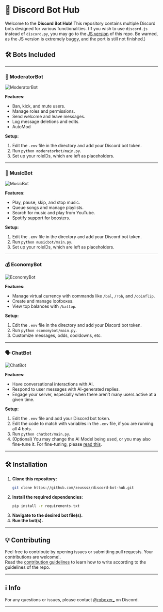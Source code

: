 # 🤖 Discord Bot Hub

Welcome to the **Discord Bot Hub**! This repository contains multiple Discord bots designed for various functionalities. (If you wish to use `discord.js` instead of `discord.py`, you may go to the [JS version](https://github.com/zeusssz/discord-bot-hub/tree/js-version) of this repo. Be warned, as the JS version is extremely buggy, and the port is still not finished.)

## 🛠️ Bots Included

---

### 🚨 **ModeratorBot**

![ModeratorBot](https://via.placeholder.com/600x200?text=ModeratorBot) 

**Features:**
- Ban, kick, and mute users.
- Manage roles and permissions.
- Send welcome and leave messages.
- Log message deletions and edits.
- AutoMod

**Setup:**
1. Edit the `.env` file in the directory and add your Discord bot token.
2. Run `python moderatorbot/main.py`.
3. Set up your roleIDs, which are left as placeholders.

---

### 🎵 **MusicBot**

![MusicBot](https://via.placeholder.com/600x200?text=MusicBot) 

**Features:**
- Play, pause, skip, and stop music.
- Queue songs and manage playlists.
- Search for music and play from YouTube.
- Spotify support for boosters.

**Setup:**
1. Edit the `.env` file in the directory and add your Discord bot token.
2. Run `python musicbot/main.py`.
3. Set up your roleIDs, which are left as placeholders.

---

### 💰 **EconomyBot**

![EconomyBot](https://via.placeholder.com/600x200?text=EconomyBot) 

**Features:**
- Manage virtual currency with commands like `/bal`, `/rob`, and `/coinflip`.
- Create and manage lootboxes.
- View top balances with `/baltop`.

**Setup:**
1. Edit the `.env` file in the directory and add your Discord bot token.
2. Run `python economybot/main.py`.
3. Customize messages, odds, cooldowns, etc.

---

### 🗣️ **ChatBot**

![ChatBot](https://via.placeholder.com/600x200?text=ChatBot) 

**Features:**
- Have conversational interactions with AI.
- Respond to user messages with AI-generated replies.
- Engage your server, especially when there aren’t many users active at a given time.

**Setup:**
1. Edit the `.env` file and add your Discord bot token.
2. Edit the code to match with variables in the `.env` file, if you are running all 4 bots.
3. Run `python chatbot/main.py`.
4. (Optional) You may change the AI Model being used, or you may also fine-tune it. For fine-tuning, please [read this](https://huggingface.co/docs/transformers/en/training).

---

## 🛠️ Installation

1. **Clone this repository:**
   ```bash
   git clone https://github.com/zeusssz/discord-bot-hub.git
   ```
2. **Install the required dependencies:**
   ```bash
   pip install -r requirements.txt
   ```
3. **Navigate to the desired bot file(s).**
4. **Run the bot(s).**

---

## 💡 Contributing

Feel free to contribute by opening issues or submitting pull requests. Your contributions are welcome!.
<br>
Read the [contribution guidelines](CONTRIBUTING.md) to learn how to write according to the guidelines of the repo.

---

## ℹ️ Info

For any questions or issues, please contact [@roboxer_](https://discord.com/users/roboxer_) on Discord.

---
